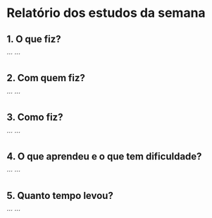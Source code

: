 # Relatório dos estudos da semana 

## 1. O que fiz?
´´´
´´´
## 2. Com quem fiz?
´´´
´´´
## 3. Como fiz?
´´´
´´´
## 4. O que aprendeu e o que tem dificuldade?
´´´
´´´
## 5. Quanto tempo levou?
´´´
´´´